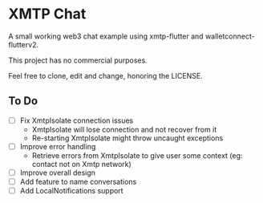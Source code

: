 # XMTP Chat

A small working web3 chat example using xmtp-flutter and walletconnect-flutterv2.

This project has no commercial purposes.

Feel free to clone, edit and change, honoring the LICENSE.

## To Do

- [ ] Fix XmtpIsolate connection issues
  - XmtpIsolate will lose connection and not recover from it
  - Re-starting XmtpIsolate might throw uncaught exceptions
- [ ] Improve error handling
  - Retrieve errors from XmtpIsolate to give user some context (eg: contact not on Xmtp network)
- [ ] Improve overall design
- [ ] Add feature to name conversations
- [ ] Add LocalNotifications support
